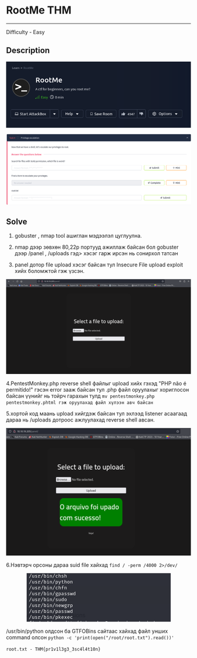 # RootMe THM
*** 
Difficulty - Easy

## Description
    

<p align="center">
  <img src="https://github.com/Uz169/F.NS357-Machines-writeup/blob/main/RootMe%20THM%20(easy)/files/2.png">
</p>

<p align="center">
  <img src="https://github.com/Uz169/F.NS357-Machines-writeup/blob/main/RootMe%20THM%20(easy)/files/1.png">
</p>


## Solve

1. gobuster , nmap tool ашиглан мэдээлэл цуглуулна.

2. nmap дээр зөвхөн 80,22р портууд ажиллаж байсан бол gobuster дээр /panel , /uploads гэд>
хэсэг гарж ирсэн нь сонирхол татсан

3. panel дотор file upload хэсэг байсан тул Insecure File upload exploit хийх боломжтой
гэж үзсэн.

<p align="center">
  <img src="https://github.com/Uz169/F.NS357-Machines-writeup/blob/main/RootMe%20THM%20(easy)/files/3.png">
</p>

4.PentestMonkey.php reverse shell файлыг upload хийх гэхэд "PHP não é permitido!"
гэсэн error зааж байсан тул .php файл оруулахыг хориглосон байсан үүнийг нь тойрч гарахын
тулд
``mv pentestmonkey.php pentestmonkey.phtml гэж оруулахад файл хүлээн авч байсан`` 

5.хортой код маань upload хийгдэж байсан тул эхлээд listener асаагаад дараа нь /uploads
дотроос ажлуулахад reverse shell авсан. 

<p align="center">
  <img src="https://github.com/Uz169/F.NS357-Machines-writeup/blob/main/RootMe%20THM%20(easy)/files/4.png">
</p>

6.Нэвтэрч орсоны дараа suid file хайхад 
``find / -perm /4000 2>/dev/`` 

<p align="center">
  <img src="https://github.com/Uz169/F.NS357-Machines-writeup/blob/main/RootMe%20THM%20(easy)/files/5.png">
</p>

/usr/bin/python олдсон ба GTFOBins сайтаас хайхад файл унших command олсон
``python -c 'print(open("/root/root.txt").read())'``

``root.txt - THM{pr1v1l3g3_3sc4l4t10n}``
